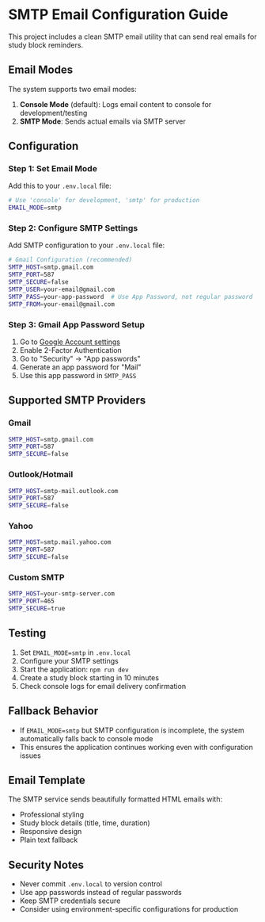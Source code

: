 # SMTP Email Configuration Guide

This project includes a clean SMTP email utility that can send real emails for study block reminders.

## Email Modes

The system supports two email modes:

1. **Console Mode** (default): Logs email content to console for development/testing
2. **SMTP Mode**: Sends actual emails via SMTP server

## Configuration

### Step 1: Set Email Mode

Add this to your `.env.local` file:

```bash
# Use 'console' for development, 'smtp' for production
EMAIL_MODE=smtp
```

### Step 2: Configure SMTP Settings

Add SMTP configuration to your `.env.local` file:

```bash
# Gmail Configuration (recommended)
SMTP_HOST=smtp.gmail.com
SMTP_PORT=587
SMTP_SECURE=false
SMTP_USER=your-email@gmail.com
SMTP_PASS=your-app-password  # Use App Password, not regular password
SMTP_FROM=your-email@gmail.com
```

### Step 3: Gmail App Password Setup

1. Go to [Google Account settings](https://myaccount.google.com/)
2. Enable 2-Factor Authentication
3. Go to "Security" → "App passwords"
4. Generate an app password for "Mail"
5. Use this app password in `SMTP_PASS`

## Supported SMTP Providers

### Gmail
```bash
SMTP_HOST=smtp.gmail.com
SMTP_PORT=587
SMTP_SECURE=false
```

### Outlook/Hotmail
```bash
SMTP_HOST=smtp-mail.outlook.com
SMTP_PORT=587
SMTP_SECURE=false
```

### Yahoo
```bash
SMTP_HOST=smtp.mail.yahoo.com
SMTP_PORT=587
SMTP_SECURE=false
```

### Custom SMTP
```bash
SMTP_HOST=your-smtp-server.com
SMTP_PORT=465
SMTP_SECURE=true
```

## Testing

1. Set `EMAIL_MODE=smtp` in `.env.local`
2. Configure your SMTP settings
3. Start the application: `npm run dev`
4. Create a study block starting in 10 minutes
5. Check console logs for email delivery confirmation

## Fallback Behavior

- If `EMAIL_MODE=smtp` but SMTP configuration is incomplete, the system automatically falls back to console mode
- This ensures the application continues working even with configuration issues

## Email Template

The SMTP service sends beautifully formatted HTML emails with:
- Professional styling
- Study block details (title, time, duration)
- Responsive design
- Plain text fallback

## Security Notes

- Never commit `.env.local` to version control
- Use app passwords instead of regular passwords
- Keep SMTP credentials secure
- Consider using environment-specific configurations for production